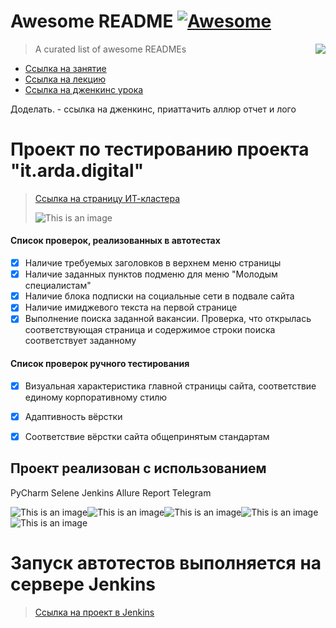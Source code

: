 # Awesome README [![Awesome](https://cdn.jsdelivr.net/gh/sindresorhus/awesome@d7305f38d29fed78fa85652e3a63e154dd8e8829/media/badge.svg)](https://github.com/sindresorhus/awesome#readme)
> A curated list of awesome READMEs
> <img src="icon.png" align="right"/>

- [Ссылка на занятие](https://school.qa.guru/pl/teach/control/lesson/view?id=334954973&editMode=0) 
- [Ссылка на лекцию](https://github.com/qa-guru/knowledge-base/wiki#python)
- [Ссылка на дженкинс урока](https://jenkins.autotests.cloud/login?from=%2Fjob%2Fteacher-iTerkin-qa_guru_python_8_full_project%2F0)


Доделать. - ссылка на дженкинс, приаттачить аллюр отчет и лого 


# Проект по тестированию проекта "it.arda.digital"
> <a target="_blank" href="https://it.arda.digital/">Ссылка на страницу ИТ-кластера</a>
> 
> ![This is an image](https://it.arda.digital/img/intro_small.b3aa65da.png)

#### Список проверок, реализованных в автотестах
- [x] Наличие требуемых заголовков в верхнем меню страницы
- [x] Наличие заданных пунктов подменю для меню "Молодым специалистам"
- [x] Наличие блока подписки на социальные сети в подвале сайта
- [x] Наличие имиджевого текста на первой странице
- [x] Выполнение поиска заданной вакансии. Проверка, что открылась соответствующая страница и содержимое строки поиска соответствует заданному
#### Список проверок ручного тестирования
- [x] Визуальная характеристика главной страницы сайта, соответствие единому корпоративному стилю
- [x] Адаптивность вёрстки
- [x] Соответствие вёрстки сайта общепринятым стандартам



## Проект реализован с использованием
PyCharm Selene Jenkins Allure Report Telegram 

![This is an image]()![This is an image]()![This is an image]()![This is an image]()![This is an image]()
# Запуск автотестов выполняется на сервере Jenkins
> <a target="_blank" href="https://jenkins.autotests.cloud/job/09-ElenaSeversk-unit13/">Ссылка на проект в Jenkins</a>

